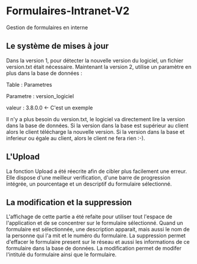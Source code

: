 Formulaires-Intranet-V2
=======================

Gestion de formulaires en interne

Le système de mises à jour
----------------------------------

Dans la version 1, pour détecter la nouvelle version du logiciel, un fichier version.txt était nécessaire.
Maintenant la version 2, utilise un paramètre en plus dans la base de données :

Table : Parametres

Parametre : version_logiciel

valeur : 3.8.0.0   <- C'est un exemple

Il n'y a plus besoin du version.txt, le logiciel va directement lire la version dans la base de données.
Si la version dans la base est supérieur au client alors le client télécharge la nouvelle version.
Si la version dans la base et inferieur ou égale au client, alors le client ne fera rien :-).

L'Upload
----------------------------------

La fonction Upload a été réecrite afin de cibler plus facilement une erreur. Elle dispose d'une meilleur verification,
d'une barre de progression intégrée, un pourcentage et un descriptif du formulaire sélectionné.

La modification et la suppression
----------------------------------

L'affichage de cette partie a été refaite pour utiliser tout l'espace de l'application et de se concentrer sur le
formulaire sélectionné.
Quand un formulaire est sélectionnée, une description apparait, mais aussi le nom de la personne qui l'a mit et le numéro
du formulaire.
La suppression permet d'effacer le formulaire present sur le réseau et aussi les informations de ce formulaire dans la base
de données.
La modification permet de modifer l'intitulé du formulaire ainsi que le formulaire.
